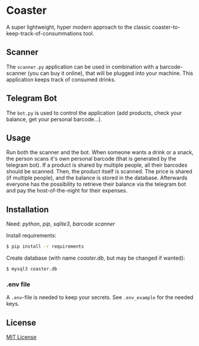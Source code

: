 # Coaster

A super lightweight, hyper modern approach to the classic coaster-to-keep-track-of-consummations tool.

## Scanner

The `scanner.py` application can be used in combination with a barcode-scanner (you can buy it online), that will be plugged into your machine. This application keeps track of consumed drinks.

## Telegram Bot

The `bot.py` is used to control the application (add products, check your balance, get your personal barcode...).

## Usage

Run both the scanner and the bot. 
When someone wants a drink or a snack, the person scans it's own personal barcode (that is generated by the telegram bot).
If a product is shared by multiple people, all their barcodes should be scanned. 
Then, the product itself is scanned.
The price is shared (if multiple people), and the balance is stored in the database.
Afterwards everyone has the possibility to retrieve their balance via the telegram bot and pay the host-of-the-night for their expenses. 

## Installation

Need: _python_, _pip_, _sqlite3_, _barcode scanner_

Install requirements:

```bash
$ pip install -r requirements
```

Create database (with name _coaster.db_, but may be changed if wanted):

``` bash
$ mysql3 coaster.db
```

### .env file

A `.env`-file is needed to keep your secrets. See `.env_example` for the needed keys.

## License

[MIT License](LICENSE.md)